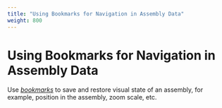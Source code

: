 ```yaml
---
title: "Using Bookmarks for Navigation in Assembly Data"
weight: 800
---
```



# Using Bookmarks for Navigation in Assembly Data

Use [_bookmarks_](using-bookmarks.md) to save and restore visual state of an assembly, for example, position in the assembly, zoom scale, etc.
